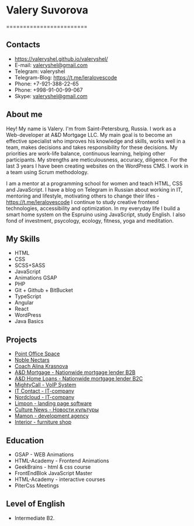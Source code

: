 # Valery Suvorova

========================

## Contacts

- https://valeryshel.github.io/valeryshel/
- E-mail: valeryshel@gmail.com
- Telegram: valeryshel
- Telegram-Blog: https://t.me/leralovescode
- Phone: +7-921-388-22-65
- Phone: +998-91-00-99-067
- Skype: valeryshel@gmail.com

## About me

Hey! My name is Valery. I'm from Saint-Petersburg, Russia. I work as a Web-developer at A&D Mortgage LLC. My main goal is to become an effective specialist who improves his knowledge and skills, works well in a team, makes decisions and takes responsibility for these decisions. My priorities are work-life balance, continuous learning, helping other participants. My strengths are meticulousness, accuracy, diligence.
For the last 3 years I have been creating websites on the WordPress CMS.
I work in a team using Scrum methodology.

I am a mentor at a programming school for women and teach HTML, CSS and JavaScript.
I have a blog on Telegram in Russian about working in IT, mentoring and lifestyle, motivating others to change their lifes -https://t.me/leralovescode
I continue to study creative frontend technologies, accessibility and optimization.
In my everyday life I build a smart home system on the Espruino
using JavaScript, study English. I also fond of investment,
psycology, ecology, fitness, yoga and meditation.

## My Skills

- HTML
- CSS
- SCSS+SASS
- JavaScript
- Animations GSAP
- PHP
- Git + Github + BitBucket
- TypeScript
- Angular
- React
- WordPress
- Java Basics

## Projects

- [Point Office Space](https://valeryshel.github.io/point/)
- [Noble Nectars](https://valeryshel.github.io/noble_nectars/)
- [Coach Alina Krasnova](https://valeryshel.github.io/coach-krasnova/)
- [A&D Mortgage - Nationwide mortgage lender B2B](https://admortgage.com/)
- [A&D Home Loans - Nationwide mortgage lender B2C](https://adhomeloans.com/)
- [MightyCall - VoIP System](https://mightycall.com/)
- [IT Contact - IT-company](https://itcontact.ru/)
- [Nordcloud - IT-company](https://nordcloud.ru)
- [Limpon - landing page software](https://valeryshel.github.io/limpon/)
- [Culture News - Новости культуры](https://valeryshel.github.io/culture_news/)
- [Mamon - development agency](https://valeryshel.github.io/mamon/)
- [Interior - furniture shop](https://valeryshel.github.io/interior/)

## Education

- GSAP - WEB Animations
- HTML-Academy - Frontend Animations
- GeekBrains - html & css course
- FrontEndBlok JavaScript Master
- HTML-Academy - interactive courses
- PiterCss Meetings

## Level of English

- Intermediate B2.
